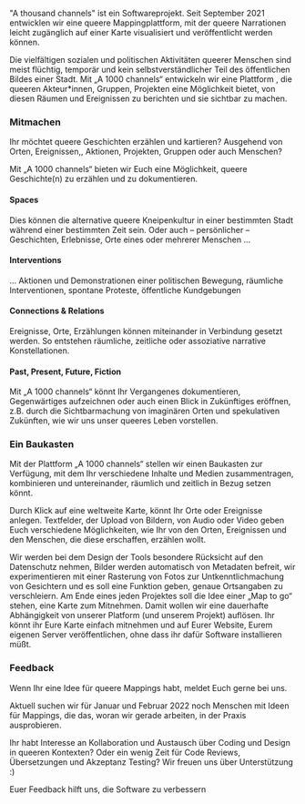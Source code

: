 <div class="block large">

"A thousand channels" ist ein Softwareprojekt. Seit September 2021 entwicklen wir eine queere Mappingplattform, mit der queere Narrationen leicht zugänglich auf einer Karte visualisiert und veröffentlicht werden können.

Die vielfältigen sozialen und politischen Aktivitäten queerer Menschen sind meist flüchtig, temporär und kein selbstverständlicher Teil des öffentlichen Bildes einer Stadt. 
Mit „A 1000 channels“ entwickeln wir eine Plattform , die queeren Akteur*innen, Gruppen, Projekten eine Möglichkeit bietet, von diesen Räumen und Ereignissen zu berichten und sie sichtbar zu machen.
</div>

<div class="block">

### Mitmachen

Ihr möchtet queere Geschichten erzählen und kartieren? Ausgehend von Orten, Ereignissen,, Aktionen, Projekten, Gruppen oder auch Menschen?

Mit „A 1000 channels“ bieten wir Euch eine Möglichkeit, queere Geschichte(n) zu erzählen und zu dokumentieren. 


<div class="block-3">
  <div class="block">

  #### Spaces

  Dies können die alternative queere Kneipenkultur in einer bestimmten Stadt während einer bestimmten Zeit sein. Oder auch – persönlicher – Geschichten, Erlebnisse, Orte eines oder mehrerer Menschen …

  </div>
  <div class="block">

  #### Interventions

  … Aktionen und Demonstrationen einer politischen Bewegung, räumliche Interventionen, spontane Proteste, öffentliche Kundgebungen

  </div>
  <div class="block">

  #### Connections & Relations

  Ereignisse, Orte, Erzählungen können miteinander in Verbindung gesetzt werden. So entstehen räumliche, zeitliche oder assoziative narrative Konstellationen.

  </div>
</div>




#### Past, Present, Future, Fiction

Mit „A 1000 channels“ könnt Ihr Vergangenes dokumentieren, Gegenwärtiges aufzeichnen oder auch einen Blick in Zukünftiges eröffnen, z.B. durch die Sichtbarmachung von imaginären Orten und spekulativen Zukünften, wie wir uns unser queeres Leben vorstellen.

</div>

<div class="block">

### Ein Baukasten

 Mit der Plattform „A 1000 channels“ stellen wir einen Baukasten zur Verfügung, mit dem Ihr verschiedene Inhalte und Medien zusammentragen, kombinieren und untereinander, räumlich und zeitlich in Bezug setzen könnt.

 Durch Klick auf eine weltweite Karte, könnt Ihr Orte oder Ereignisse anlegen. Textfelder, der Upload von Bildern, von Audio oder Video  geben Euch verschiedene Möglichkeiten, wie Ihr von den Orten, Ereignissen und den Menschen, die diese erschaffen, erzählen wollt.

 Wir werden bei dem Design der Tools besondere Rücksicht auf den Datenschutz nehmen, Bilder werden automatisch von Metadaten befreit, wir experimentieren mit einer Rasterung von Fotos zur Untkenntlichmachung von Gesichtern und es soll eine Funktion geben, genaue Ortsangaben zu verschleiern.
 Am Ende eines jeden Projektes soll die Idee einer „Map to go“ stehen, eine Karte zum Mitnehmen. Damit wollen wir eine dauerhafte Abhängigkeit von unserer Platform (und unserem Projekt) auflösen. Ihr könnt ihr Eure Karte einfach mitnehmen und auf Eurer Website, Eurem eigenen Server veröffentlichen, ohne dass ihr dafür Software installieren müßt.

</div>

<div class="block">

### Feedback

Wenn Ihr eine Idee für queere Mappings habt, meldet Euch gerne bei uns.

Aktuell suchen wir für Januar und Februar 2022 noch Menschen mit Ideen für Mappings, die das, woran wir gerade arbeiten, in der Praxis ausprobieren.

Ihr habt Interesse an Kollaboration und Austausch über Coding und Design in queeren Kontexten? Oder ein wenig Zeit für Code Reviews, Übersetzungen und Akzeptanz Testing? Wir freuen uns über Unterstützung :)

Euer Feedback hilft uns, die Software zu verbessern

</div>



